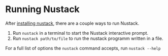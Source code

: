 # Running Nustack
After [installing nustack](Installing.md), there are a couple ways to run Nustack.

1. Run `nustack` in a terminal to start the Nustack interactive prompt.
2. Run `nustack path/to/file` to run the nustack programm written in a file.

For a full list of options the `nustack` command accepts, run `nustack --help`

